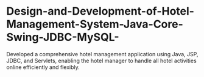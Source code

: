 # Design-and-Development-of-Hotel-Management-System-Java-Core-Swing-JDBC-MySQL-
Developed a comprehensive hotel management application using Java, JSP, JDBC, and Servlets, enabling the hotel manager to handle all hotel activities online efficiently and flexibly. 

